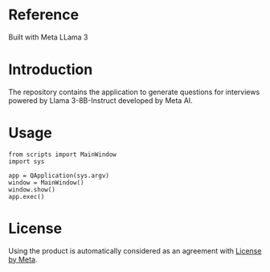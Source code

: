 # Reference
Built with Meta LLama 3

# Introduction

The repository contains the application to generate questions for interviews powered by Llama 3-8B-Instruct developed by Meta AI.

# Usage
~~~from PyQt5.QtWidgets import QApplication
from scripts import MainWindow
import sys

app = QApplication(sys.argv)
window = MainWindow()
window.show()
app.exec()
~~~

# License
Using the product is automatically considered as an agreement with [License by Meta](https://huggingface.co/meta-llama/Meta-Llama-3-8B-Instruct/blob/main/LICENSE). 